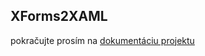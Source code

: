## XForms2XAML

pokračujte prosím na [dokumentáciu projektu][link-doc]

[link-doc]: https://xforms2xaml.github.io/
